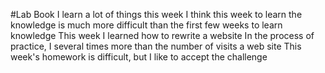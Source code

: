 #Lab Book
I learn a lot of things this week
I think this week to learn the knowledge is much more difficult than the first few weeks to learn knowledge
This week I learned how to rewrite a website
In the process of practice, I several times more than the number of visits a web site
This week's homework is difficult, but I like to accept the challenge
